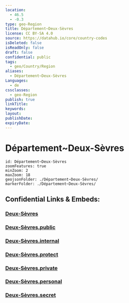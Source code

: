 ```yaml
---
location:
  - 46.5
  - -0.3
type: geo-Region
title: Département~Deux-Sèvres
license: CC BY-SA 4.0
source: https://datahub.io/core/country-codes
isDeleted: false
isReadOnly: false
draft: false
confidential: public
tags:
  - geo/Country/Region
aliases:
  - Département~Deux-Sèvres
Languages:
  - de
cssclasses:
  - geo-Region
publish: true
linkTitle:
keywords:
layout:
publishDate:
expiryDate:
---
```


# Département~Deux-Sèvres

```leaflet
id: Département~Deux-Sèvres
zoomFeatures: true 
minZoom: 2 
maxZoom: 18
geojsonFolder: ./Département~Deux-Sèvres/
markerFolder: ./Département~Deux-Sèvres/
```


## Confidential Links & Embeds: 

### [Deux-Sèvres](/_Standards/Earth/Continent/Europe/Europe~West/France/regions~France/Nouvelle-Aquitaine/departments~Aquitaine/Deux-Sèvres.md) 

### [Deux-Sèvres.public](/_public/Earth/Continent/Europe/Europe~West/France/regions~France/Nouvelle-Aquitaine/departments~Aquitaine/Deux-Sèvres.public.md) 

### [Deux-Sèvres.internal](/_internal/Earth/Continent/Europe/Europe~West/France/regions~France/Nouvelle-Aquitaine/departments~Aquitaine/Deux-Sèvres.internal.md) 

### [Deux-Sèvres.protect](/_protect/Earth/Continent/Europe/Europe~West/France/regions~France/Nouvelle-Aquitaine/departments~Aquitaine/Deux-Sèvres.protect.md) 

### [Deux-Sèvres.private](/_private/Earth/Continent/Europe/Europe~West/France/regions~France/Nouvelle-Aquitaine/departments~Aquitaine/Deux-Sèvres.private.md) 

### [Deux-Sèvres.personal](/_personal/Earth/Continent/Europe/Europe~West/France/regions~France/Nouvelle-Aquitaine/departments~Aquitaine/Deux-Sèvres.personal.md) 

### [Deux-Sèvres.secret](/_secret/Earth/Continent/Europe/Europe~West/France/regions~France/Nouvelle-Aquitaine/departments~Aquitaine/Deux-Sèvres.secret.md)

